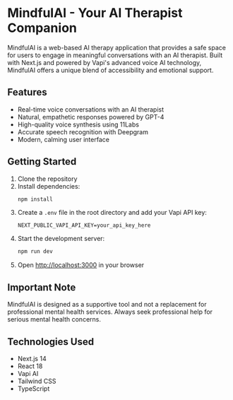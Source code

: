 # MindfulAI - Your AI Therapist Companion

MindfulAI is a web-based AI therapy application that provides a safe space for users to engage in meaningful conversations with an AI therapist. Built with Next.js and powered by Vapi's advanced voice AI technology, MindfulAI offers a unique blend of accessibility and emotional support.

## Features

- Real-time voice conversations with an AI therapist
- Natural, empathetic responses powered by GPT-4
- High-quality voice synthesis using 11Labs
- Accurate speech recognition with Deepgram
- Modern, calming user interface

## Getting Started

1. Clone the repository
2. Install dependencies:
   ```bash
   npm install
   ```
3. Create a `.env` file in the root directory and add your Vapi API key:
   ```
   NEXT_PUBLIC_VAPI_API_KEY=your_api_key_here
   ```
4. Start the development server:
   ```bash
   npm run dev
   ```
5. Open [http://localhost:3000](http://localhost:3000) in your browser

## Important Note

MindfulAI is designed as a supportive tool and not a replacement for professional mental health services. Always seek professional help for serious mental health concerns.

## Technologies Used

- Next.js 14
- React 18
- Vapi AI
- Tailwind CSS
- TypeScript 